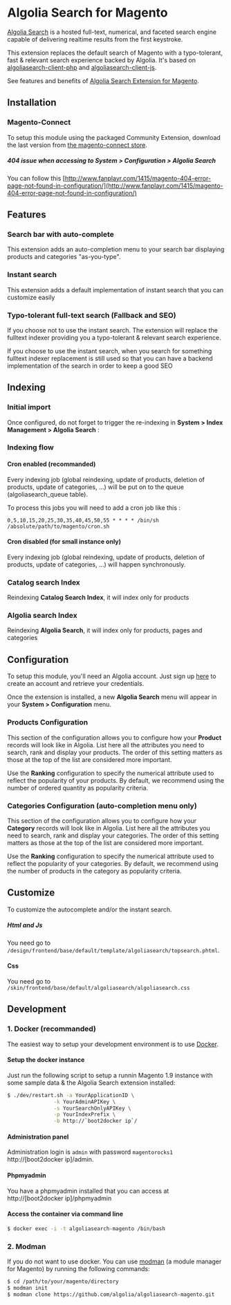 Algolia Search for Magento
==================

[Algolia Search](http://www.algolia.com) is a hosted full-text, numerical, and faceted search engine capable of delivering realtime results from the first keystroke.

This extension replaces the default search of Magento with a typo-tolerant, fast & relevant search experience backed by Algolia. It's based on [algoliasearch-client-php](https://github.com/algolia/algoliasearch-client-php) and [algoliasearch-client-js](https://github.com/algolia/algoliasearch-client-js).


See features and benefits of [Algolia Search Extension for Magento](https://www.algolia.com/with/magento).

<!--![Latest version](https://img.shields.io/badge/latest-1.2.0-green.svg)
![Magento 1.6.2](https://img.shields.io/badge/magento-1.6.2-blue.svg)
![Magento 1.7.1](https://img.shields.io/badge/magento-1.7.1-blue.svg)
![Magento 1.8.1](https://img.shields.io/badge/magento-1.8.1-blue.svg)
![Magento 1.9](https://img.shields.io/badge/magento-1.9-blue.svg)
![PHP >= 5.3](https://img.shields.io/badge/php-%3E=5.3-green.svg)-->

Installation
--------------

### Magento-Connect

To setup this module using the packaged Community Extension, download the last version from [the magento-connect store](http://www.magentocommerce.com/magento-connect/algolia-search-extension.html).

##### 404 issue when accessing to System > Configuration > Algolia Search

You can follow this [http://www.fanplayr.com/1415/magento-404-error-page-not-found-in-configuration/](http://www.fanplayr.com/1415/magento-404-error-page-not-found-in-configuration/)

Features
--------

### Search bar with auto-complete

This extension adds an auto-completion menu to your search bar displaying products and categories "as-you-type".


### Instant search

This extension adds a default implementation of instant search that you can customize easily

### Typo-tolerant full-text search (Fallback and SEO)

If you choose not to use the instant search. The extension will replace the fulltext indexer providing you a typo-tolerant & relevant search experience.

If you choose to use the instant search, when you search for something fulltext indexer replacement is still used so that you can have a backend implementation of the search in order to keep a good SEO

Indexing
---------------

### Initial import

Once configured, do not forget to trigger the re-indexing in **System > Index Management > Algolia Search** :

### Indexing flow

#### Cron enabled (recommanded)

Every indexing job (global reindexing, update of products, deletion of products, update of categories, ...) will be put on to the queue (algoliasearch_queue table).

To process this jobs you will need to add a cron job like this :

```
0,5,10,15,20,25,30,35,40,45,50,55 * * * * /bin/sh /absolute/path/to/magento/cron.sh
```

#### Cron disabled (for small instance only)

Every indexing job (global reindexing, update of products, deletion of products, update of categories, ...) will happen synchronously. 

### Catalog search Index

Reindexing **Catalog Search Index**, it will index only for products

### Algolia search Index

Reindexing **Algolia Search**, it will index only for products, pages and categories


Configuration
--------------

To setup this module, you'll need an Algolia account. Just sign up [here](http://www.algolia.com/users/sign_up) to create an account and retrieve your credentials.

Once the extension is installed, a new **Algolia Search** menu will appear in your **System > Configuration** menu.


### Products Configuration

This section of the configuration allows you to configure how your **Product** records will look like in Algolia. List here all the attributes you need to search, rank and display your products. The order of this setting matters as those at the top of the list are considered more important.

Use the **Ranking** configuration to specify the numerical attribute used to reflect the popularity of your products. By default, we recommend using the number of ordered quantity as popularity criteria.

### Categories Configuration (auto-completion menu only)

This section of the configuration allows you to configure how your **Category** records will look like in Algolia. List here all the attributes you need to search, rank and display your categories. The order of this setting matters as those at the top of the list are considered more important.

Use the **Ranking** configuration to specify the numerical attribute used to reflect the popularity of your categories. By default, we recommend using the number of products in the category as popularity criteria.


Customize
------------

To customize the autocomplete and/or the instant search.

##### Html and Js

You need go to ```/design/frontend/base/default/template/algoliasearch/topsearch.phtml```.

#### Css

You need go to ```/skin/frontend/base/default/algoliasearch/algoliasearch.css```

Development
------------

### 1. Docker (recommanded)

The easiest way to setup your development environment is to use [Docker](https://www.docker.com/).

#### Setup the docker instance

 Just run the following script to setup a runnin Magento 1.9 instance with some sample data & the Algolia Search extension installed:

```sh
$ ./dev/restart.sh -a YourApplicationID \
               -k YourAdminAPIKey \
               -s YourSearchOnlyAPIKey \
               -p YourIndexPrefix \
               -b http://`boot2docker ip`/
```

#### Administration panel

Administration login is `admin` with password `magentorocks1` http://[boot2docker ip]/admin.

#### Phpmyadmin

You have a phpmyadmin installed that you can access at http://[boot2docker ip]/phpmyadmin

#### Access the container via command line

```sh
$ docker exec -i -t algoliasearch-magento /bin/bash
```

### 2. Modman

If you do not want to use docker. You can use [modman](https://github.com/colinmollenhour/modman) (a module manager for Magento) by running the following commands:

```sh
$ cd /path/to/your/magento/directory
$ modman init
$ modman clone https://github.com/algolia/algoliasearch-magento.git
```